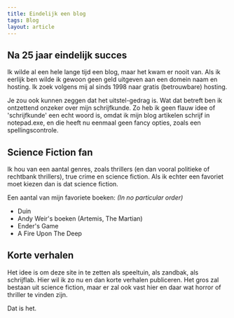 ```yaml
---
title: Eindelijk een blog
tags: Blog
layout: article
---
```


## Na 25 jaar eindelijk succes

Ik wilde al een hele lange tijd een blog, maar het kwam er nooit van. Als ik eerlijk ben wilde ik gewoon geen geld uitgeven aan een domein naam en hosting. Ik zoek volgens mij al sinds 1998 naar gratis (betrouwbare) hosting.

Je zou ook kunnen zeggen dat het uitstel-gedrag is. Wat dat betreft ben ik ontzettend onzeker over mijn schrijfkunde. Zo heb ik geen flauw idee of 'schrijfkunde' een echt woord is, omdat ik mijn blog artikelen schrijf in notepad.exe, en die heeft nu eenmaal geen fancy opties, zoals een spellingscontrole.

## Science Fiction fan

Ik hou van een aantal genres, zoals thrillers (en dan vooral politieke of rechtbank thrillers), true crime en science fiction. Als ik echter een favoriet moet kiezen dan is dat science fiction.

Een aantal van mijn favoriete boeken:
_(In no particular order)_

- Duin
- Andy Weir's boeken (Artemis, The Martian)
- Ender's Game
- A Fire Upon The Deep

## Korte verhalen

Het idee is om deze site in te zetten als speeltuin, als zandbak, als schrijflab. Hier wil ik zo nu en dan korte verhalen publiceren. Het gros zal bestaan uit science fiction, maar er zal ook vast hier en daar wat horror of thriller te vinden zijn.

Dat is het.
